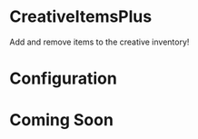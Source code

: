 # CreativeItemsPlus
Add and remove items to the creative inventory!

# Configuration



# Coming Soon

